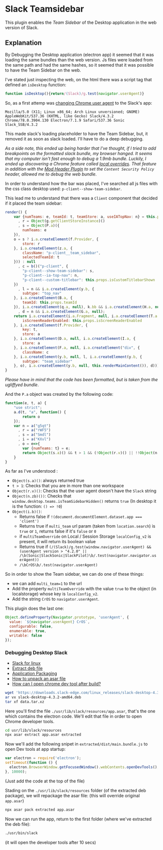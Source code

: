 # Slack Teamsidebar

This plugin enables the _Team Sidebar_ of the Desktop application in the web version of Slack.


## Explanation

By Debugging the Desktop application (electron app) it seemed that it was loading the same bundles than the web version.
Js files were loaded from the same path and had the same hashes, so it seemed that it was possible to have the Team Sidebar on the web.

I've stated just inspecting the web, on the html there was a script tag that defined an `isDesktop` function:

```js
function isDesktop(){return/(Slack)/g.test(navigator.userAgent)}
```

So, as a first attemp was [changing Chrome user agent](https://developers.google.com/web/tools/chrome-devtools/device-mode/override-user-agent) to the Slack's app:

```
Mozilla/5.0 (X11; Linux x86_64; Arch Linux unversioned; GNOME) AppleWebKit/537.36 (KHTML, like Gecko) Slack/4.3.2 Chrome/78.0.3904.130 Electron/7.1.9 Safari/537.36 Sonic Slack_SSB/4.3.2
```

This made slack's loading placeholder to have the Team Sidebar, but, it removed it as soon as slack loaded. I'll have to do a deep debugging.

_As a side note, this ended up being harder that I've thought, if I tried to add breakpoints on the formatted slack bundle, my browser hanged. It seems that
my computer isn't fast enough to debug a 1.9mb bundle. Luckily, I ended up discovering a Chrome feature called [local overrides](https://developers.google.com/web/updates/2018/01/devtools#overrides).
That feature in addition with the [Mod Header Plugin](https://chrome.google.com/webstore/detail/modheader/idgpnmonknjnojddfkpgkljpfnnfcklj) to set the `Content Security Policy` header, allowed me to debug
the web bundle._

In order to understand how the bar was placed, I've searched all js files with the css class desktop used: `p-client--show-team-sidebar`.

This lead me to understand that there was a `Client` component that decided if it placed the team sidebar:

```js
render() {
    var {numTeams: e, teamId: t, teamStore: a, useIATopNav: n} = this.props
      , r = Object(g.getClientStoreInstance)()
      , s = Object(P.a)({
        numTeams: e
    }),
    o = s ? i.a.createElement(f.Provider, {
        store: r
    }, i.a.createElement(z.a, {
        className: "p-client__team_sidebar",
        selectedTeamId: t
    })) : null
      , c = b()("p-client", {
        "p-client--show-team-sidebar": s,
        "p-client--ia-top-nav": n,
        "p-client--custom-titlebar": this.props.isCustomTitlebarShown
    })
      , l = n && i.a.createElement(y.b, {
        subtype: "top_nav"
    }, i.a.createElement(B.a, {
        teamId: this.props.teamId
    }), i.a.createElement(q.a, null), k.bb && i.a.createElement(H.a, null))
      , d = n && i.a.createElement(G.a, null);
    return i.a.createElement(i.a.Fragment, null, i.a.createElement(T.a, null), i.a.createElement(w.a, {
        isScreenReaderEnabled: this.props.isScreenReaderEnabled
    }, i.a.createElement(f.Provider, {
        key: t,
        store: a
    }, i.a.createElement(D.a, null, i.a.createElement(I.a, {
        store: a
    }, i.a.createElement(F.a, null, i.a.createElement("div", {
        className: c
    }, i.a.createElement(y.b, null, l, i.a.createElement(y.b, {
        subtype: "team_sidebar"
    }, o), i.a.createElement(y.b, null, this.renderMainContent()), d))))))))
}
```

_Please have in mind that the code has been formatted, but is taken from the ugliffyed bundle_.

And the `P.a` object was created by the following code:

```js
function(e, t, a) {
    "use strict";
    a.d(t, "a", function() {
        return o
    });
    var n = a("g5qt")
      , r = a("rWF5")
      , s = a("Smdl")
      , i = a("KXvl")
      , o = e=>{
        var {numTeams: t} = e;
        return Object(s.a)() && t > 1 && (!Object(r.v)() || !!Object(n.zb)()) && Object(i.b)()
    }
}
```

As far as I've understood :
- `Object(s.a)()`: always returned true
- `t > 1`: Checks that you are in more than one workspace
- `Object(r.v)()`: Checks that the user agent doesn't have the `Slack` string
- `Object(n.zb)())`: Checks that `window.desktop.teams.isTeamSidebarHidden()` returns `true` (In desktop it is the function: `() => !0`)
- `Object(i.b)()`:
   - Returns false if `!(document.documentElement.dataset.app === 'client')`
   - Returns true if `multi_team` url param (taken from `location.search`) is `true` or `1`, returns false if it's `false` or `0`
   - if `multiTeamOverride` on Local / Session Storage `localConfig_v2` is present, it will return its boolean value
   - Returns true if `(/(Slack)/g.test(window.navigator.userAgent) && (userAgent version > "4.2.0" || /\b(Sonic|SlackSonic|SlackPilot)\b/.test(navigator.navigator.userAgent))`
   - `/\bCrOS\b/.test(navigator.userAgent)`

So in order to show the Team sidebar, we can do one of these things:

- we can add `multi_team=1` to the url
- Add the property `multiTeamOverride` with the value `true` to the object (in localstorage) whose key is `localConfig_v2`.
- Add the string `CrOS` to `navigator.userAgent`.

This plugin does the last one:

```js
Object.defineProperty(Navigator.prototype, 'userAgent', {
  value: `${navigator.userAgent} CrOS`,
  configurable: false,
  enumerable: true,
  writable: false
});
```

### Debugging Desktop Slack

- [Slack for linux](https://slack.com/intl/es-ar/downloads/linux)
- [Extract deb file](https://www.cyberciti.biz/faq/how-to-extract-a-deb-file-without-opening-it-on-debian-or-ubuntu-linux/)
- [Application Packaging](https://www.electronjs.org/docs/tutorial/application-packaging)
- [How to unpack an asar file](https://stackoverflow.com/questions/38523617/how-to-unpack-an-asar-file)
- [How can I open chrome dev tool after build?](https://github.com/SimulatedGREG/electron-vue/issues/214)


```sh
wget 'https://downloads.slack-edge.com/linux_releases/slack-desktop-4.3.2-amd64.deb'
ar vx slack-desktop-4.3.2-amd64.deb
tar xf data.tar.xz
```

Here you'll find the file `./usr/lib/slack/resources/app.asar`, that's the one which contains the electron code.
We'll edit that file in order to open Chrome developer tools.

```sh
cd usr/lib/slack/resources
npx asar extract app.asar extracted
```

Now we'll add the following snipet in `extracted/dist/main.bundle.js` to open Dev tools at app startup:

```js
var electron = require('electron');
setTimeout(function () {
  electron.BrowserWindow.getFocusedWindow().webContents.openDevTools();
}, 10000);
```

(Just add the code at the top of the file)

Stading on the `./usr/lib/slack/resources` folder (of the extracted deb package), we will repackage the asar file:
(this will override original `app.asar`)

```sh
npx asar pack extracted app.asar
```

Now we can run the app, return to the first folder (where we've extracted the deb file):

```sh
./usr/bin/slack
```

(it will open the developer tools after 10 secs)

